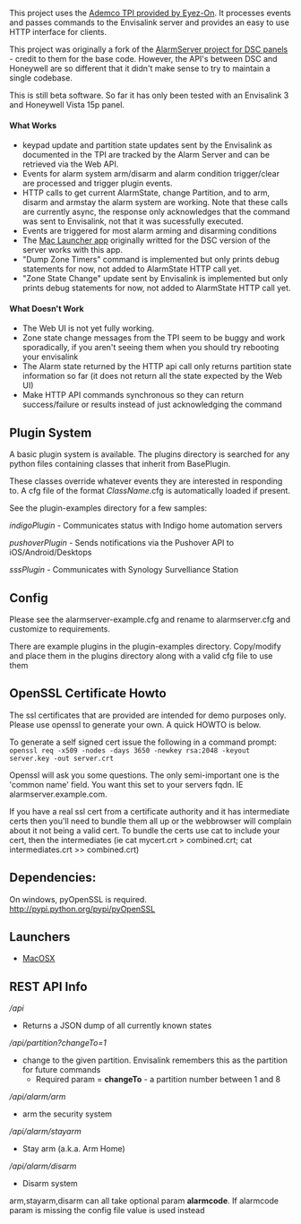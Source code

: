 This project uses the [Ademco TPI provided by Eyez-On](http://forum.eyez-on.com/FORUM/viewtopic.php?f=6&t=301).  It processes events and passes commands to the Envisalink server and provides an easy to use HTTP interface for clients.

This project was originally a fork of the [AlarmServer project for DSC panels](https://github.com/juggie/AlarmServer) - credit to them for the base code.   However, the API's between DSC and Honeywell are so different that it didn't make sense to try to maintain a single codebase.

This is still beta software.  So far it has only been tested with an Envisalink 3 and Honeywell Vista 15p panel.

#### What Works ####

 + keypad update and partition state updates sent by the Envisalink as documented in the TPI are tracked by the Alarm Server and can be retrieved via the Web API.  
 + Events for alarm system arm/disarm and alarm condition trigger/clear are processed and trigger plugin events.
 + HTTP calls to get current AlarmState, change Partition, and to arm, disarm and armstay the alarm system are working.  Note that these calls are currently async, the response only acknowledges that the command was sent to Envisalink, not that it was sucessfully executed.
 + Events are triggered for most alarm arming and disarming conditions
 + The [Mac Launcher app](https://github.com/gschrader/Alarm-Server-Launcher) originally writted for the DSC version of the server works with this app.
 + "Dump Zone Timers" command is implemented but only prints debug statements for now, not added to AlarmState HTTP call yet.
 + "Zone State Change" update sent by Envisalink is implemented but only prints debug statements for now, not added to AlarmState HTTP call yet.

#### What Doesn't Work ####

+ The Web UI is not yet fully working.
+ Zone state change messages from the TPI seem to be buggy and work sporadically, if you aren't seeing them when you should try rebooting your envisalink
+ The Alarm state returned by the HTTP api call only returns partition state information so far (it does not return all the state expected by the Web UI)
+ Make HTTP API commands synchronous so they can return success/failure or results instead of just acknowledging the command


Plugin System
-------------
A basic plugin system is available.   The plugins directory is searched for any python files containing classes that inherit from BasePlugin.

These classes override whatever events they are interested in responding to.  A cfg file of the format *ClassName*.cfg is automatically loaded if present.

See the plugin-examples directory for a few samples:

*indigoPlugin* - Communicates status with Indigo home automation servers

*pushoverPlugin* - Sends notifications via the Pushover API to iOS/Android/Desktops

*sssPlugin* - Communicates with Synology Survelliance Station

Config
-------
Please see the alarmserver-example.cfg and rename to alarmserver.cfg and
customize to requirements.

There are example plugins in the plugin-examples directory.  Copy/modify and place them in the plugins directory along with a valid cfg file to use them



OpenSSL Certificate Howto
-------------------

The ssl certificates that are provided are intended for demo purposes only.  
Please use openssl to generate your own. A quick HOWTO is below.

To generate a self signed cert issue the following in a command prompt:
`openssl req -x509 -nodes -days 3650 -newkey rsa:2048 -keyout server.key -out server.crt`

Openssl will ask you some questions. The only semi-important one is the 'common name' field.
You want this set to your servers fqdn. IE alarmserver.example.com.

If you have a real ssl cert from a certificate authority and it has intermediate certs then you'll need to bundle them all up or the webbrowser will complain about it not being a valid cert. To bundle the certs use cat to include your cert, then the intermediates (ie cat mycert.crt > combined.crt; cat intermediates.crt >> combined.crt)


Dependencies:
-------------

On windows, pyOpenSSL is required.
http://pypi.python.org/pypi/pyOpenSSL


Launchers
---------
* [MacOSX](https://github.com/gschrader/Alarm-Server-Launcher)

REST API Info
-------------

*/api*

* Returns a JSON dump of all currently known states

*/api/partition?changeTo=1*

* change to the given partition. Envisalink remembers this as the partition for future commands
  * Required param = **changeTo** - a partition number between 1 and 8

*/api/alarm/arm*

* arm the security system

*/api/alarm/stayarm*

* Stay arm (a.k.a. Arm Home)

*/api/alarm/disarm*

* Disarm system

arm,stayarm,disarm can all take optional param **alarmcode**.  If alarmcode param is missing the config file value is used instead
